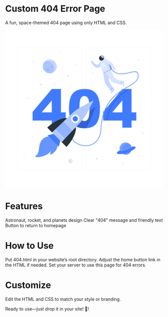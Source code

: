 # Custom 404 Error Page
 A fun, space-themed 404 page using only HTML and CSS.

![404 Error](404-rafiki.png)

# Features
 Astronaut, rocket, and planets design
 Clear "404" message and friendly text
 Button to return to homepage

# How to Use
 Put 404.html in your website’s root directory.
 Adjust the home button link in the HTML if needed.
 Set your server to use this page for 404 errors.

# Customize
 Edit the HTML and CSS to match your style or branding.

Ready to use—just drop it in your site! 🚀!
